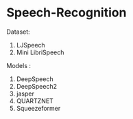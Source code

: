 # Speech-Recognition
Dataset: 

1. LJSpeech
2. Mini LibriSpeech

Models :

1. DeepSpeech
2. DeepSpeech2
3. jasper
4. QUARTZNET
5. Squeezeformer
